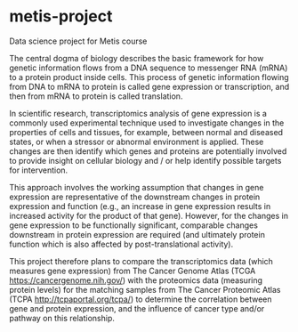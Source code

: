 # metis-project
Data science project for Metis course

The central dogma of biology describes the basic framework for how genetic information flows from a DNA sequence to messenger RNA (mRNA) to a protein product inside cells. This process of genetic information flowing from DNA to mRNA to protein is called gene expression or transcription, and then from mRNA to protein is called translation.

In scientific research, transcriptomics analysis of gene expression is a commonly used experimental technique used to investigate changes in the properties of cells and tissues, for example, between normal and diseased states, or when a stressor or abnormal environment is applied. These changes are then identify which genes and proteins are potentially involved to provide insight on cellular biology and / or help identify possible targets for intervention.

This approach involves the working assumption that changes in gene expression are representative of the downstream changes in protein expression and function (e.g., an increase in gene expression results in increased activity for the product of that gene). However, for the changes in gene expression to be functionally significant, comparable changes downstream in protein expression are required (and ultimately protein function which is also affected by post-translational activity).

This project therefore plans to compare the transcriptomics data (which measures gene expression) from The Cancer Genome Atlas (TCGA https://cancergenome.nih.gov/) with the proteomics data (measuring protein levels) for the matching samples from The Cancer Proteomic Atlas (TCPA http://tcpaportal.org/tcpa/) to determine the correlation between gene and protein expression, and the influence of cancer type and/or pathway on this relationship.
